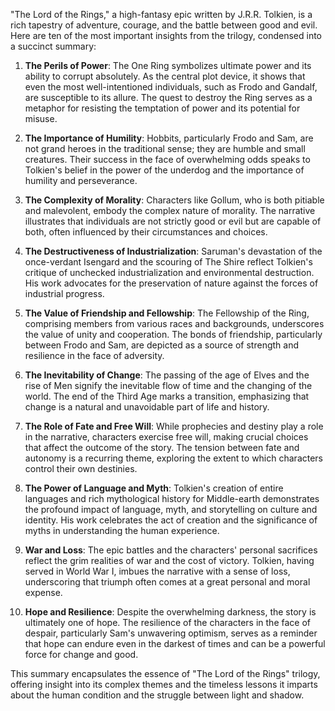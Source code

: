 "The Lord of the Rings," a high-fantasy epic written by J.R.R. Tolkien, is a rich tapestry of adventure, courage, and the battle between good and evil. Here are ten of the most important insights from the trilogy, condensed into a succinct summary:

1. **The Perils of Power**: The One Ring symbolizes ultimate power and its ability to corrupt absolutely. As the central plot device, it shows that even the most well-intentioned individuals, such as Frodo and Gandalf, are susceptible to its allure. The quest to destroy the Ring serves as a metaphor for resisting the temptation of power and its potential for misuse.

2. **The Importance of Humility**: Hobbits, particularly Frodo and Sam, are not grand heroes in the traditional sense; they are humble and small creatures. Their success in the face of overwhelming odds speaks to Tolkien's belief in the power of the underdog and the importance of humility and perseverance.

3. **The Complexity of Morality**: Characters like Gollum, who is both pitiable and malevolent, embody the complex nature of morality. The narrative illustrates that individuals are not strictly good or evil but are capable of both, often influenced by their circumstances and choices.

4. **The Destructiveness of Industrialization**: Saruman's devastation of the once-verdant Isengard and the scouring of The Shire reflect Tolkien's critique of unchecked industrialization and environmental destruction. His work advocates for the preservation of nature against the forces of industrial progress.

5. **The Value of Friendship and Fellowship**: The Fellowship of the Ring, comprising members from various races and backgrounds, underscores the value of unity and cooperation. The bonds of friendship, particularly between Frodo and Sam, are depicted as a source of strength and resilience in the face of adversity.

6. **The Inevitability of Change**: The passing of the age of Elves and the rise of Men signify the inevitable flow of time and the changing of the world. The end of the Third Age marks a transition, emphasizing that change is a natural and unavoidable part of life and history.

7. **The Role of Fate and Free Will**: While prophecies and destiny play a role in the narrative, characters exercise free will, making crucial choices that affect the outcome of the story. The tension between fate and autonomy is a recurring theme, exploring the extent to which characters control their own destinies.

8. **The Power of Language and Myth**: Tolkien's creation of entire languages and rich mythological history for Middle-earth demonstrates the profound impact of language, myth, and storytelling on culture and identity. His work celebrates the act of creation and the significance of myths in understanding the human experience.

9. **War and Loss**: The epic battles and the characters' personal sacrifices reflect the grim realities of war and the cost of victory. Tolkien, having served in World War I, imbues the narrative with a sense of loss, underscoring that triumph often comes at a great personal and moral expense.

10. **Hope and Resilience**: Despite the overwhelming darkness, the story is ultimately one of hope. The resilience of the characters in the face of despair, particularly Sam's unwavering optimism, serves as a reminder that hope can endure even in the darkest of times and can be a powerful force for change and good.

This summary encapsulates the essence of "The Lord of the Rings" trilogy, offering insight into its complex themes and the timeless lessons it imparts about the human condition and the struggle between light and shadow.